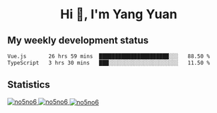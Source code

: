 <h1 align="center">Hi 👋, I'm Yang Yuan</h1>


## My weekly development status
<!--START_SECTION:waka-->

```txt
Vue.js       26 hrs 59 mins  ██████████████████████░░░   88.50 %
TypeScript   3 hrs 30 mins   ███░░░░░░░░░░░░░░░░░░░░░░   11.50 %
```

<!--END_SECTION:waka-->

## Statistics
<a href="https://github.com/anuraghazra/github-readme-stats">
  <img src="https://github-readme-stats.vercel.app/api/top-langs/?username=no5no6&theme=dracula" alt="no5no6">
</a>
<a href="https://github.com/anuraghazra/github-readme-stats">
  <img src="https://github-readme-stats.vercel.app/api?username=no5no6&show_icons=true&theme=dracula&line_height=40" alt="no5no6">
</a>
<a href="https://github.com/anuraghazra/github-readme-stats">
  <img align="center" src="https://github-readme-streak-stats.herokuapp.com/?user=no5no6&theme=dracula" alt="no5no6" />
</a>